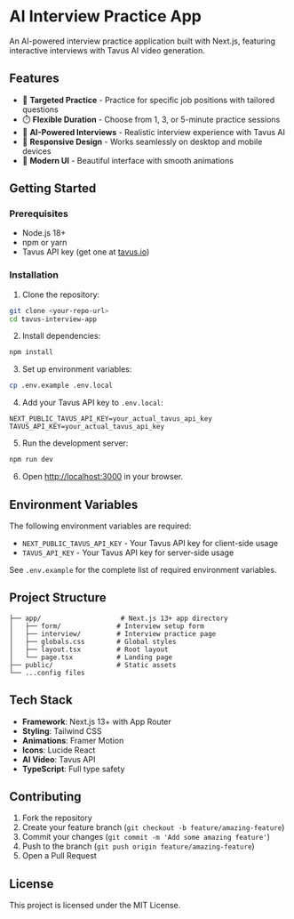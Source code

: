 # AI Interview Practice App

An AI-powered interview practice application built with Next.js, featuring interactive interviews with Tavus AI video generation.

## Features

- 🎯 **Targeted Practice** - Practice for specific job positions with tailored questions
- ⏱️ **Flexible Duration** - Choose from 1, 3, or 5-minute practice sessions
- 🤖 **AI-Powered Interviews** - Realistic interview experience with Tavus AI
- 📱 **Responsive Design** - Works seamlessly on desktop and mobile devices
- 🎨 **Modern UI** - Beautiful interface with smooth animations

## Getting Started

### Prerequisites

- Node.js 18+ 
- npm or yarn
- Tavus API key (get one at [tavus.io](https://tavus.io))

### Installation

1. Clone the repository:
```bash
git clone <your-repo-url>
cd tavus-interview-app
```

2. Install dependencies:
```bash
npm install
```

3. Set up environment variables:
```bash
cp .env.example .env.local
```

4. Add your Tavus API key to `.env.local`:
```
NEXT_PUBLIC_TAVUS_API_KEY=your_actual_tavus_api_key
TAVUS_API_KEY=your_actual_tavus_api_key
```

5. Run the development server:
```bash
npm run dev
```

6. Open [http://localhost:3000](http://localhost:3000) in your browser.

## Environment Variables

The following environment variables are required:

- `NEXT_PUBLIC_TAVUS_API_KEY` - Your Tavus API key for client-side usage
- `TAVUS_API_KEY` - Your Tavus API key for server-side usage

See `.env.example` for the complete list of required environment variables.

## Project Structure

```
├── app/                    # Next.js 13+ app directory
│   ├── form/              # Interview setup form
│   ├── interview/         # Interview practice page
│   ├── globals.css        # Global styles
│   ├── layout.tsx         # Root layout
│   └── page.tsx           # Landing page
├── public/                # Static assets
└── ...config files
```

## Tech Stack

- **Framework**: Next.js 13+ with App Router
- **Styling**: Tailwind CSS
- **Animations**: Framer Motion
- **Icons**: Lucide React
- **AI Video**: Tavus API
- **TypeScript**: Full type safety

## Contributing

1. Fork the repository
2. Create your feature branch (`git checkout -b feature/amazing-feature`)
3. Commit your changes (`git commit -m 'Add some amazing feature'`)
4. Push to the branch (`git push origin feature/amazing-feature`)
5. Open a Pull Request

## License

This project is licensed under the MIT License.